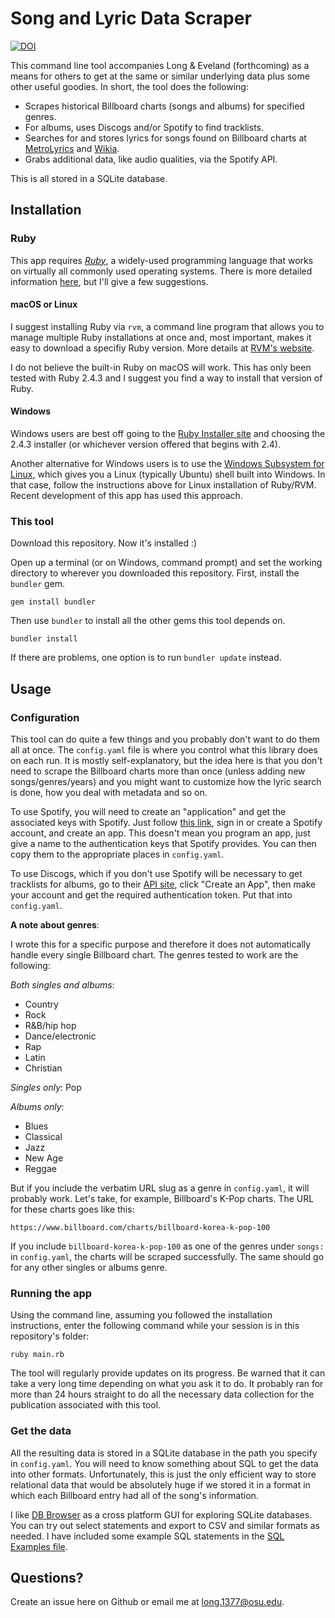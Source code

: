 # Song and Lyric Data Scraper

[![DOI](https://zenodo.org/badge/120316016.svg)](https://zenodo.org/badge/latestdoi/120316016)

This command line tool accompanies Long & Eveland (forthcoming) as a means for
others to get at the same or similar underlying data plus some other useful 
goodies. In short, the tool does the following:

* Scrapes historical Billboard charts (songs and albums) for specified genres.
* For albums, uses Discogs and/or Spotify to find tracklists.
* Searches for and stores lyrics for songs found on Billboard charts at
[MetroLyrics](http://metrolyrics.com) and [Wikia](http://lyrics.wikia.com).
* Grabs additional data, like audio qualities, via the Spotify API.  

This is all stored in a SQLite database.

## Installation

### Ruby

This app requires [*Ruby*](https://www.ruby-lang.org), a widely-used programming
language that works on virtually all commonly used operating systems. There is 
more detailed information [here](https://www.ruby-lang.org/en/documentation/installation/),
but I'll give a few suggestions.

#### macOS or Linux

I suggest installing Ruby via `rvm`, a command line program that allows you to
manage multiple Ruby installations at once and, most important, makes it easy
to download a specifiy Ruby version. More details at [RVM's website](http://rvm.io/).

I do not believe the built-in Ruby on macOS will work. This has only been tested
with Ruby 2.4.3 and I suggest you find a way to install that version of Ruby.

#### Windows

Windows users are best off going to the 
[Ruby Installer site](https://rubyinstaller.org/downloads/) and choosing the 
2.4.3 installer (or whichever version offered that begins with 2.4). 

Another alternative for Windows users is to use the 
[Windows Subsystem for Linux](https://docs.microsoft.com/en-us/windows/wsl/install-win10), which gives you
a Linux (typically Ubuntu) shell built into Windows. In that case, follow the
instructions above for Linux installation of Ruby/RVM. Recent development of 
this app has used this approach.

### This tool

Download this repository. Now it's installed :)

Open up a terminal (or on Windows, command prompt) and set the working 
directory to wherever you downloaded this repository. First, install
the `bundler` gem.

`gem install bundler`

Then use `bundler` to install all the other gems this tool depends on.

`bundler install`

If there are problems, one option is to run `bundler update` instead.

## Usage

### Configuration

This tool can do quite a few things and you probably don't want to do 
them all at once. The `config.yaml` file is where you control what
this library does on each run. It is mostly self-explanatory, but
the idea here is that you don't need to scrape the Billboard charts 
more than once (unless adding new songs/genres/years) and you might 
want to customize how the lyric search is done, how you deal with 
metadata and so on.

To use Spotify, you will need to create an "application" and get the
associated keys with Spotify. Just follow 
[this link](https://beta.developer.spotify.com/dashboard/), sign in
or create a Spotify account, and create an app. This doesn't mean you
program an app, just give a name to the authentication keys that Spotify
provides. You can then copy them to the appropriate places in 
`config.yaml`.

To use Discogs, which if you don't use Spotify will be necessary to
get tracklists for albums, go to their 
[API site](https://www.discogs.com/developers/), click "Create an App",
then make your account and get the required authentication token. Put
that into `config.yaml`.

**A note about genres**:

I wrote this for a specific purpose and therefore it does not automatically
handle every single Billboard chart. The genres tested to work are the 
following:

*Both singles and albums*: 
* Country
* Rock
* R&B/hip hop
* Dance/electronic
* Rap
* Latin
* Christian

*Singles only*: Pop

*Albums only*:
* Blues
* Classical
* Jazz
* New Age
* Reggae

But if you include the verbatim URL slug as a genre in `config.yaml`,
it will probably work. Let's take, for example, Billboard's K-Pop 
charts. The URL for these charts goes like this:

`https://www.billboard.com/charts/billboard-korea-k-pop-100`

If you include `billboard-korea-k-pop-100`
as one of the genres under `songs:` in `config.yaml`,
the charts will be scraped successfully. The same should go for
any other singles or albums genre.

### Running the app

Using the command line, assuming you followed the installation instructions,
enter the following command while your session is in this repository's folder:

`ruby main.rb`

The tool will regularly provide updates on its progress. Be warned that it can
take a very long time depending on what you ask it to do. It probably ran
for more than 24 hours straight to do all the necessary data collection for the
publication associated with this tool.

### Get the data

All the resulting data is stored in a SQLite database in the path you specify
in `config.yaml`. You will need to know something about SQL to get the data 
into other formats. Unfortunately, this is just the only efficient way to store
relational data that would be absolutely huge if we stored it in a format in 
which each Billboard entry had all of the song's information.

I like [DB Browser](http://sqlitebrowser.org/) as a cross platform GUI for 
exploring SQLite databases. You can try out select statements and export to
CSV and similar formats as needed. I have included some example SQL statements
in the [SQL Examples file](SQL_Examples.md).

## Questions?

Create an issue here on Github or email me at long.1377@osu.edu.
